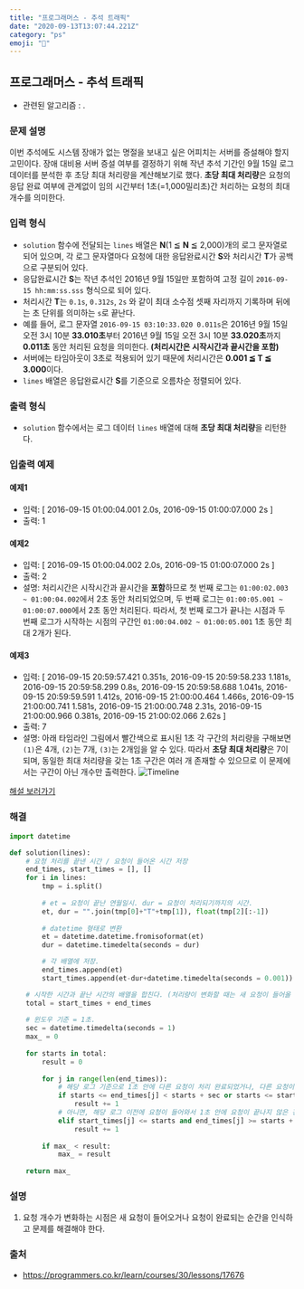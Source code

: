 ```yaml
---
title: "프로그래머스 - 추석 트래픽"
date: "2020-09-13T13:07:44.221Z"
category: "ps"
emoji: "📶"
---
```


## 프로그래머스 - 추석 트래픽

- 관련된 알고리즘 : .

### 문제 설명

이번 추석에도 시스템 장애가 없는 명절을 보내고 싶은 어피치는 서버를 증설해야 할지 고민이다. 장애 대비용 서버 증설 여부를 결정하기 위해 작년 추석 기간인 9월 15일 로그 데이터를 분석한 후 초당 최대 처리량을 계산해보기로 했다. **초당 최대 처리량**은 요청의 응답 완료 여부에 관계없이 임의 시간부터 1초(=1,000밀리초)간 처리하는 요청의 최대 개수를 의미한다.

### 입력 형식

- `solution` 함수에 전달되는 `lines` 배열은 **N**(1 ≦ **N** ≦ 2,000)개의 로그 문자열로 되어 있으며, 각 로그 문자열마다 요청에 대한 응답완료시간 **S**와 처리시간 **T**가 공백으로 구분되어 있다.
- 응답완료시간 **S**는 작년 추석인 2016년 9월 15일만 포함하여 고정 길이 `2016-09-15 hh:mm:ss.sss` 형식으로 되어 있다.
- 처리시간 **T**는 `0.1s`, `0.312s`, `2s` 와 같이 최대 소수점 셋째 자리까지 기록하며 뒤에는 초 단위를 의미하는 `s`로 끝난다.
- 예를 들어, 로그 문자열 `2016-09-15 03:10:33.020 0.011s`은 2016년 9월 15일 오전 3시 10분 **33.010초**부터 2016년 9월 15일 오전 3시 10분 **33.020초**까지 **0.011초** 동안 처리된 요청을 의미한다. **(처리시간은 시작시간과 끝시간을 포함)**
- 서버에는 타임아웃이 3초로 적용되어 있기 때문에 처리시간은 **0.001 ≦ T ≦ 3.000**이다.
- `lines` 배열은 응답완료시간 **S**를 기준으로 오름차순 정렬되어 있다.

### 출력 형식

- `solution` 함수에서는 로그 데이터 `lines` 배열에 대해 **초당 최대 처리량**을 리턴한다.

### 입출력 예제

#### 예제1

- 입력: [
  2016-09-15 01:00:04.001 2.0s,
  2016-09-15 01:00:07.000 2s
  ]
- 출력: 1

#### 예제2

- 입력: [
  2016-09-15 01:00:04.002 2.0s,
  2016-09-15 01:00:07.000 2s
  ]
- 출력: 2
- 설명: 처리시간은 시작시간과 끝시간을 **포함**하므로
  첫 번째 로그는 `01:00:02.003 ~ 01:00:04.002`에서 2초 동안 처리되었으며,
  두 번째 로그는 `01:00:05.001 ~ 01:00:07.000`에서 2초 동안 처리된다.
  따라서, 첫 번째 로그가 끝나는 시점과 두 번째 로그가 시작하는 시점의 구간인 `01:00:04.002 ~ 01:00:05.001` 1초 동안 최대 2개가 된다.

#### 예제3

- 입력: [
  2016-09-15 20:59:57.421 0.351s,
  2016-09-15 20:59:58.233 1.181s,
  2016-09-15 20:59:58.299 0.8s,
  2016-09-15 20:59:58.688 1.041s,
  2016-09-15 20:59:59.591 1.412s,
  2016-09-15 21:00:00.464 1.466s,
  2016-09-15 21:00:00.741 1.581s,
  2016-09-15 21:00:00.748 2.31s,
  2016-09-15 21:00:00.966 0.381s,
  2016-09-15 21:00:02.066 2.62s
  ]
- 출력: 7
- 설명: 아래 타임라인 그림에서 빨간색으로 표시된 1초 각 구간의 처리량을 구해보면 `(1)`은 4개, `(2)`는 7개, `(3)`는 2개임을 알 수 있다. 따라서 **초당 최대 처리량**은 7이 되며, 동일한 최대 처리량을 갖는 1초 구간은 여러 개 존재할 수 있으므로 이 문제에서는 구간이 아닌 개수만 출력한다.
  ![Timeline](http://t1.kakaocdn.net/welcome2018/chuseok-01-v5.png)

[해설 보러가기](http://tech.kakao.com/2017/09/27/kakao-blind-recruitment-round-1/)

### 해결

```python
import datetime

def solution(lines):
    # 요청 처리를 끝낸 시간 / 요청이 들어온 시간 저장
    end_times, start_times = [], []
    for i in lines:
        tmp = i.split()
        
        # et = 요청이 끝난 연월일시. dur = 요청이 처리되기까지의 시간.
        et, dur = "".join(tmp[0]+"T"+tmp[1]), float(tmp[2][:-1])
        
        # datetime 형태로 변환
        et = datetime.datetime.fromisoformat(et) 
        dur = datetime.timedelta(seconds = dur)

        # 각 배열에 저장.
        end_times.append(et)
        start_times.append(et-dur+datetime.timedelta(seconds = 0.001))

    # 시작한 시간과 끝난 시간의 배열을 합친다. (처리량이 변화할 때는 새 요청이 들어올 때 / 요청이 끝날 때뿐이므로)
    total = start_times + end_times
    
    # 윈도우 기준 = 1초.
    sec = datetime.timedelta(seconds = 1)
    max_ = 0
    
    for starts in total:
        result = 0
        
        for j in range(len(end_times)):
            # 해당 로그 기준으로 1초 안에 다른 요청이 처리 완료되었거나, 다른 요청이 새로 들어온 경우
            if starts <= end_times[j] < starts + sec or starts <= start_times[j] < starts+sec:
                result += 1
            # 아니면, 해당 로그 이전에 요청이 들어와서 1초 안에 요청이 끝나지 않은 경우. 1초 윈도우 전체가 포함된 경우를 말함.
            elif start_times[j] <= starts and end_times[j] >= starts + sec:
                result += 1
                
        if max_ < result:
            max_ = result
            
    return max_
```

### 설명

1. 요청 개수가 변화하는 시점은 새 요청이 들어오거나 요청이 완료되는 순간을 인식하고 문제를 해결해야 한다.

### 출처

- https://programmers.co.kr/learn/courses/30/lessons/17676
